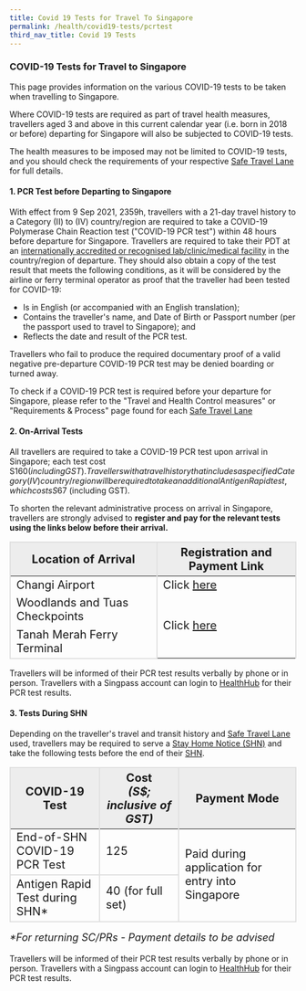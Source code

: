 ```yaml
---
title: Covid 19 Tests for Travel To Singapore
permalink: /health/covid19-tests/pcrtest
third_nav_title: Covid 19 Tests
---
```

### COVID-19 Tests for Travel to Singapore

This page provides information on the various COVID-19 tests to be taken when travelling to Singapore.

Where COVID-19 tests are required as part of travel health measures, travellers aged 3 and above in this current calendar year (i.e. born in 2018 or before) departing for Singapore will also be subjected to COVID-19 tests.

The health measures to be imposed may not be limited to COVID-19 tests, and you should check the requirements of your respective <a href="/arriving/overview">Safe Travel Lane</a> for full details.


#### 1. PCR Test before Departing to Singapore

With effect from 9 Sep 2021, 2359h, travellers with a 21-day travel history to a Category (II) to (IV) country/region are required to take a COVID-19 Polymerase Chain Reaction test ("COVID-19 PCR test") within 48 hours before departure for Singapore. Travellers are required to take their PDT at an [internationally accredited or recognised lab/clinic/medical facility](https://www.moh.gov.sg/covid-19/accreditation-bodies-for-covid-19-testing) in the country/region of departure. They should also obtain a copy of the test result that meets the following conditions, as it will be considered by the airline or ferry terminal operator as proof that the traveller had been tested for COVID-19:
- Is in English (or accompanied with an English translation);
- Contains the traveller's name, and Date of Birth or Passport number (per the passport used to travel to Singapore); and
- Reflects the date and result of the PCR test. 

Travellers who fail to produce the required documentary proof of a valid negative pre-departure COVID-19 PCR test may be denied boarding or turned away. 

To check if a COVID-19 PCR test is required before your departure for Singapore, please refer to the "Travel and Health Control measures" or "Requirements & Process" page found for each [Safe Travel Lane](/arriving/overview)

<div id="price"></div>

#### 2. On-Arrival Tests

All travellers are required to take a COVID-19 PCR test upon arrival in Singapore; each test cost S$160 (including GST). Travellers with a travel history that includes a specified Category (IV) country/region will be required to take an additional Antigen Rapid test, which costs S$67 (including GST). 

To shorten the relevant administrative process on arrival in Singapore, travellers are strongly advised to <b>register and pay for the relevant tests using the links below before their arrival. </b>

<table>
  <thead>
    <tr>
      <th style="font-size:20px; margin-top:0px; margin-bottom:0px; border-left:2px solid #E0E0E0; border-top:2px solid #E0E0E0; border-right:2px solid #E0E0E0; background-color:#EDEDED;"><b>Location of Arrival</b></th>
      <th style="font-size:20px; margin-top:0px; margin-bottom:0px; border-top:2px solid #E0E0E0; border-right:2px solid #E0E0E0;  background-color:#EDEDED;"><b>Registration and Payment Link</b></th>
    </tr>
  </thead>
  <tbody>
    <tr>
      <td style="font-size:20px; margin-top:0px; margin-bottom:0px; border-left:2px solid #E0E0E0; border-right:2px solid #E0E0E0;">Changi Airport</td>
      <td style="font-size:20px; margin-top:0px; margin-bottom:0px; border-right:2px solid #E0E0E0;">Click <a href="https://safetravel.changiairport.com/#/">here</a></td>
    </tr>
        <tr>
      <td style="font-size:20px; margin-top:0px; margin-bottom:0px;border-right:2px solid #E0E0E0;border-left:2px solid #E0E0E0;">Woodlands and Tuas Checkpoints</td>
					<td style="font-size:20px; margin-top:0px; margin-bottom:0px;border-right:2px solid #E0E0E0;border-left:2px solid #E0E0E0; vertical-align:middle;" rowspan="2">Click <a href="https://t.2c2p.com/express/parkwayshenton">here</a></td>
		</tr>
		        <tr>
      <td style="font-size:20px; margin-top:0px; margin-bottom:0px;border-right:2px solid #E0E0E0;border-left:2px solid #E0E0E0;border-bottom:2px solid #E0E0E0;">Tanah Merah Ferry Terminal</td>
		</tr>
  </tbody>
  </table>

Travellers will be informed of their PCR test results verbally by phone or in person. Travellers with a Singpass account can login to [HealthHub](https://www.healthhub.sg/HealtheServices) for their PCR test results.


<div id="shntests"></div>

#### 3. Tests During SHN

Depending on the traveller's travel and transit history and <a href="/arriving/overview">Safe Travel Lane</a> used, travellers may be required to serve a <a href="/health/shn">Stay Home Notice (SHN)</a> and take the following tests before the end of their <a href="/health/shn/sdf">SHN</a>.

<table>
 <thead>
    <tr>
      <th style="font-size:20px; margin-top:0px; margin-bottom:0px; border-left:2px solid #E0E0E0; border-top:2px solid #E0E0E0; border-right:2px solid #E0E0E0; background-color:#EDEDED;">COVID-19 Test</th>
      <th style="font-size:20px; margin-top:0px; margin-bottom:0px; border-top:2px solid #E0E0E0; border-right:2px solid #E0E0E0;background-color:#EDEDED;">Cost <br><i>(S$; inclusive of GST)</i></th>
       <th style="font-size:20px; margin-top:0px; margin-bottom:0px; border-top:2px solid #E0E0E0; border-right:2px solid #E0E0E0;background-color:#EDEDED;">Payment Mode</th>
    </tr>
  </thead>
	 <tbody>
	 <tr>
      <td style="font-size:20px; margin-top:0px; margin-bottom:0px;border-left:2px solid #E0E0E0; border-right:2px solid #E0E0E0;border-bottom:2px solid #E0E0E0;">End-of-SHN COVID-19 PCR Test</td>
      <td style="font-size:20px; margin-top:0px; margin-bottom:0px;border-right:2px solid #E0E0E0;border-bottom:2px solid #E0E0E0;">125</td>
      <td style="font-size:20px; margin-top:0px; margin-bottom:0px;border-right:2px solid #E0E0E0;border-bottom:2px solid #E0E0E0; vertical-align:middle;" rowspan="2">Paid during application for entry into Singapore</td>
    </tr>
	 <tr>
      <td style="font-size:20px; margin-top:0px; margin-bottom:0px;border-left:2px solid #E0E0E0; border-right:2px solid #E0E0E0;border-bottom:2px solid #E0E0E0;">Antigen Rapid Test during SHN*</td>
      <td style="font-size:20px; margin-top:0px; margin-bottom:0px;border-right:2px solid #E0E0E0;border-bottom:2px solid #E0E0E0;">40 (for full set)</td>
    </tr>
	</tbody>
	</table>
<p style="margin-top:0px; font-size:18px;"><i>*For returning SC/PRs - Payment details to be advised</i></p>
	
Travellers will be informed of their PCR test results verbally by phone or in person. Travellers with a Singpass account can login to [HealthHub](https://www.healthhub.sg/HealtheServices) for their PCR test results.
